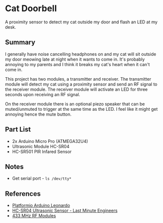 # Cat Doorbell

A proximity sensor to detect my cat outside my door and flash an LED at my desk.


## Summary

I generally have noise cancelling headphones on and my cat will sit outside my door
meowing late at night when it wants to come in. It's probably annoying to my parents
and I think it breaks my cat's heart when it can't come in.

This project has two modules, a transmitter and receiver.
The transmitter module will detect my cat using a proximity sensor and send an RF
signal to the receiver module. The receiver module will activate an LED for three seconds
upon receiving an RF signal.

On the receiver module there is an optional piezo speaker that can be muted/unmuted to 
trigger at the same time as the LED. I feel like it might get annoying hence the mute button.

## Part List

- 2x Arduino Micro Pro (ATMEGA32U4)
- Ultrasonic Module HC-SR04
- HC-SR501 PIR Infared Sensor

## Notes

- Get serial port - ```ls /dev/tty*```

## References

- [Platformio Arduino Leonardo](https://docs.platformio.org/en/latest/boards/atmelavr/leonardo.html)
- [HC-SR04 Ultrasonic Sensor - Last Minute Engineers](https://lastminuteengineers.com/arduino-sr04-ultrasonic-sensor-tutorial/)
- [433 MHz RF Modules](https://www.youtube.com/watch?v=b5C9SPVlU4U)

